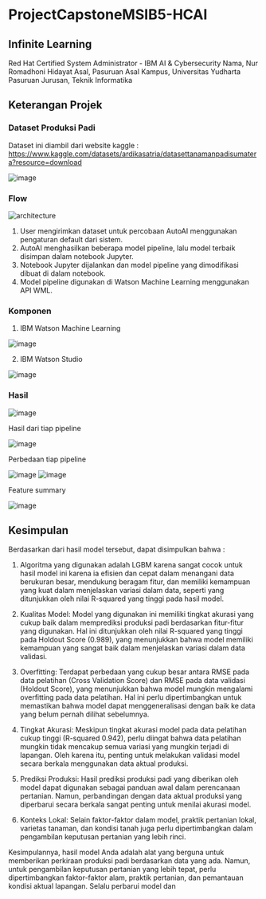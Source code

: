 # ProjectCapstoneMSIB5-HCAI
## Infinite Learning
Red Hat Certified System Administrator - IBM AI & Cybersecurity
Nama, Nur Romadhoni Hidayat
Asal, Pasuruan
Asal Kampus, Universitas Yudharta Pasuruan
Jurusan, Teknik Informatika

## Keterangan Projek
### Dataset Produksi Padi
Dataset ini diambil dari website kaggle : https://www.kaggle.com/datasets/ardikasatria/datasettanamanpadisumatera?resource=download 

![image](https://github.com/TryAgain15/ProjectCapstoneMSIB5/assets/118412595/aa31ba50-32ef-4ed0-8fbe-7569990d4e63)

### Flow
![architecture](https://github.com/TryAgain15/ProjectCapstoneMSIB5/assets/118412595/7b5425a2-2baa-4b40-b5fa-35fe71b538c8)
1. User mengirimkan dataset untuk percobaan AutoAI menggunakan pengaturan default dari sistem.
2. AutoAI menghasilkan beberapa model pipeline, lalu model terbaik disimpan dalam notebook Jupyter.
3. Notebook Jupyter dijalankan dan model pipeline yang dimodifikasi dibuat di dalam notebook.
4. Model pipeline digunakan di Watson Machine Learning menggunakan API WML.

### Komponen
1. IBM Watson Machine Learning

![image](https://github.com/TryAgain15/ProjectCapstoneMSIB5/assets/118412595/4da08a80-cacb-4b3c-a6fa-eb0407b152e0)

2. IBM Watson Studio

![image](https://github.com/TryAgain15/ProjectCapstoneMSIB5/assets/118412595/15f13b41-fd25-4e16-a157-62187e3d826c)

### Hasil
![image](https://github.com/TryAgain15/ProjectCapstoneMSIB5/assets/118412595/89a8b848-5e5f-4bd3-b8b4-9b6af8e1c368)

Hasil dari tiap pipeline

![image](https://github.com/TryAgain15/ProjectCapstoneMSIB5/assets/118412595/1c36a8d8-af26-4a60-83fc-7f1a8c5ccc6b)

Perbedaan tiap pipeline

![image](https://github.com/TryAgain15/ProjectCapstoneMSIB5/assets/118412595/46e4531e-9d42-4d8e-9672-ef2ae7b3dfe0)
![image](https://github.com/TryAgain15/ProjectCapstoneMSIB5/assets/118412595/55d87add-2f51-4e30-a9af-ab921cdfc8e5)

Feature summary

![image](https://github.com/TryAgain15/ProjectCapstoneMSIB5/assets/118412595/5097cf6e-e253-4d7e-af90-df6afc92dcdc)

## Kesimpulan
Berdasarkan dari hasil model tersebut, dapat disimpulkan bahwa : 
1. Algoritma yang digunakan adalah LGBM karena sangat cocok untuk hasil model ini karena ia efisien dan cepat dalam menangani data berukuran besar, mendukung beragam fitur, dan memiliki kemampuan yang kuat dalam menjelaskan variasi dalam data, seperti yang ditunjukkan oleh nilai R-squared yang tinggi pada hasil model.

2. Kualitas Model: Model yang digunakan ini memiliki tingkat akurasi yang cukup baik dalam memprediksi produksi padi berdasarkan fitur-fitur yang digunakan. Hal ini ditunjukkan oleh nilai R-squared yang tinggi pada Holdout Score (0.989), yang menunjukkan bahwa model memiliki kemampuan yang sangat baik dalam menjelaskan variasi dalam data validasi.

3. Overfitting: Terdapat perbedaan yang cukup besar antara RMSE pada data pelatihan (Cross Validation Score) dan RMSE pada data validasi (Holdout Score), yang menunjukkan bahwa model mungkin mengalami overfitting pada data pelatihan. Hal ini perlu dipertimbangkan untuk memastikan bahwa model dapat menggeneralisasi dengan baik ke data yang belum pernah dilihat sebelumnya.

4. Tingkat Akurasi: Meskipun tingkat akurasi model pada data pelatihan cukup tinggi (R-squared 0.942), perlu diingat bahwa data pelatihan mungkin tidak mencakup semua variasi yang mungkin terjadi di lapangan. Oleh karena itu, penting untuk melakukan validasi model secara berkala menggunakan data aktual produksi.

5. Prediksi Produksi: Hasil prediksi produksi padi yang diberikan oleh model dapat digunakan sebagai panduan awal dalam perencanaan pertanian. Namun, perbandingan dengan data aktual produksi yang diperbarui secara berkala sangat penting untuk menilai akurasi model.

6. Konteks Lokal: Selain faktor-faktor dalam model, praktik pertanian lokal, varietas tanaman, dan kondisi tanah juga perlu dipertimbangkan dalam pengambilan keputusan pertanian yang lebih rinci.

Kesimpulannya, hasil model Anda adalah alat yang berguna untuk memberikan perkiraan produksi padi berdasarkan data yang ada. Namun, untuk pengambilan keputusan pertanian yang lebih tepat, perlu dipertimbangkan faktor-faktor alam, praktik pertanian, dan pemantauan kondisi aktual lapangan. Selalu perbarui model dan
